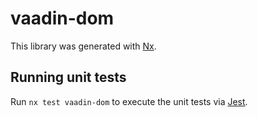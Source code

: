# vaadin-dom

This library was generated with [Nx](https://nx.dev).

## Running unit tests

Run `nx test vaadin-dom` to execute the unit tests via [Jest](https://jestjs.io).

